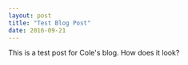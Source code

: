 ```yaml
---
layout: post
title: "Test Blog Post"
date: 2016-09-21
---
```


This is a test post for Cole's blog. How does it look?
